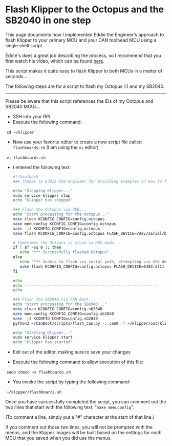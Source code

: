 # Flash Klipper to the Octopus and the SB2040 in one step

This page documents how I implemented Eddie the Engineer's approach to flash Klipper to your primary MCU and your CAN toolhead MCU using a single shell script.

Eddie's does a great job describing the process, so I recommend that you first watch his video, which can be found [here](https://www.youtube.com/watch?v=1P4UrJxChL8).



This script makes it quite easy to flash Klipper to both MCUs in a matter of seconds...



The following steps are for a script to flash my Octopus 1.1 and my SB2040.

-----

Please be aware that this script references the IDs of my Octopus and SB2040 MCUs...

- SSH into your RPi
- Execute the following command:

​		`cd ~/klipper`

- Now use your favorite editor to create a new script file called `flashboards.sh` (I am using the `vi` editor)

​		`vi flashboards.sh`

- I entered the following text:

  ```sh
  #!/bin/bash
  ### Thanks to Eddie the engineer for providing examples on how to flash Klipper on different devices!!!
  
  echo "Stopping Klipper..."
  sudo service klipper stop
  echo "Klipper has stopped"
  
  ### Flash the Octopus via USB...
  echo "Start processing for the Octopus..."
  make clean KCONFIG_CONFIG=config.octopus
  make menuconfig KCONFIG_CONFIG=config.octopus
  make -j4 KCONFIG_CONFIG=config.octopus
  make flash KCONFIG_CONFIG=config.octopus FLASH_DEVICE=/dev/serial/by-id/usb-Klipper_stm32f446xx_2F003D00075053424E363420-if00
  
  # Sometimes the Octopus is stuck in DFU mode...
  if [ $? -eq 0 ]; then
     echo "*** Successfully flashed Octopus"
  else
     echo "*** Unable to flash via serial path, attempting via USB device ID..."
     make flash KCONFIG_CONFIG=config.octopus FLASH_DEVICE=0483:df11
  fi
  
  echo
  echo ----------------------------------------------------------
  echo
  
  ### Flash the SB2040 via CAN Boot...
  echo "Start processing for the SB2040..."
  make clean KCONFIG_CONFIG=config.sb2040
  make menuconfig KCONFIG_CONFIG=config.sb2040
  make -j4 KCONFIG_CONFIG=config.sb2040
  python3 ~/CanBoot/scripts/flash_can.py -i can0 -f ~/klipper/out/klipper.bin -u d063055012c2
  
  echo "Starting Klipper..."
  sudo service klipper start
  echo "Klipper has started"
  ```

- Exit out of the editor, making sure to save your changes

- Execute the following command to allow execution of this file:

​		`sudo chmod +x flashboards.sh`

- You invoke the script by typing the following command:

​		`~/klipper/flashboards.sh`





Once you have successfully completed the script, you can comment out the two lines that start with the following text: "`make menuconfig`".

(To comment a line, simply put a "#" character at the start of that line.)



If you comment out those two lines, you will not be prompted with the menus, and the Klipper images will be built based on the settings for each MCU that you saved when you did use the menus.
